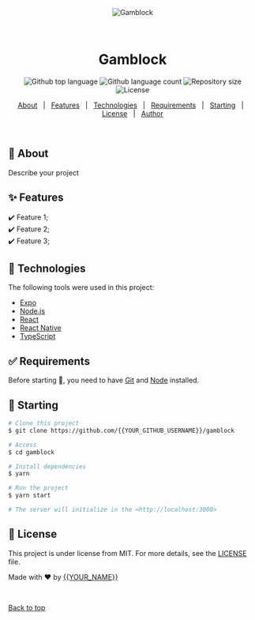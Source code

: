 <div align="center" id="top"> 
  <img src="./.github/app.gif" alt="Gamblock" />

  &#xa0;

  <!-- <a href="https://gamblock.netlify.app">Demo</a> -->
</div>

<h1 align="center">Gamblock</h1>

<p align="center">
  <img alt="Github top language" src="https://img.shields.io/github/languages/top/{{YOUR_GITHUB_USERNAME}}/gamblock?color=56BEB8">

  <img alt="Github language count" src="https://img.shields.io/github/languages/count/{{YOUR_GITHUB_USERNAME}}/gamblock?color=56BEB8">

  <img alt="Repository size" src="https://img.shields.io/github/repo-size/{{YOUR_GITHUB_USERNAME}}/gamblock?color=56BEB8">

  <img alt="License" src="https://img.shields.io/github/license/{{YOUR_GITHUB_USERNAME}}/gamblock?color=56BEB8">

  <!-- <img alt="Github issues" src="https://img.shields.io/github/issues/{{YOUR_GITHUB_USERNAME}}/gamblock?color=56BEB8" /> -->

  <!-- <img alt="Github forks" src="https://img.shields.io/github/forks/{{YOUR_GITHUB_USERNAME}}/gamblock?color=56BEB8" /> -->

  <!-- <img alt="Github stars" src="https://img.shields.io/github/stars/{{YOUR_GITHUB_USERNAME}}/gamblock?color=56BEB8" /> -->
</p>

<!-- Status -->

<!-- <h4 align="center"> 
	🚧  Gamblock 🚀 Under construction...  🚧
</h4> 

<hr> -->

<p align="center">
  <a href="#dart-about">About</a> &#xa0; | &#xa0; 
  <a href="#sparkles-features">Features</a> &#xa0; | &#xa0;
  <a href="#rocket-technologies">Technologies</a> &#xa0; | &#xa0;
  <a href="#white_check_mark-requirements">Requirements</a> &#xa0; | &#xa0;
  <a href="#checkered_flag-starting">Starting</a> &#xa0; | &#xa0;
  <a href="#memo-license">License</a> &#xa0; | &#xa0;
  <a href="https://github.com/{{YOUR_GITHUB_USERNAME}}" target="_blank">Author</a>
</p>

<br>

## :dart: About ##

Describe your project

## :sparkles: Features ##

:heavy_check_mark: Feature 1;\
:heavy_check_mark: Feature 2;\
:heavy_check_mark: Feature 3;

## :rocket: Technologies ##

The following tools were used in this project:

- [Expo](https://expo.io/)
- [Node.js](https://nodejs.org/en/)
- [React](https://pt-br.reactjs.org/)
- [React Native](https://reactnative.dev/)
- [TypeScript](https://www.typescriptlang.org/)

## :white_check_mark: Requirements ##

Before starting :checkered_flag:, you need to have [Git](https://git-scm.com) and [Node](https://nodejs.org/en/) installed.

## :checkered_flag: Starting ##

```bash
# Clone this project
$ git clone https://github.com/{{YOUR_GITHUB_USERNAME}}/gamblock

# Access
$ cd gamblock

# Install dependencies
$ yarn

# Run the project
$ yarn start

# The server will initialize in the <http://localhost:3000>
```

## :memo: License ##

This project is under license from MIT. For more details, see the [LICENSE](LICENSE.md) file.


Made with :heart: by <a href="https://github.com/{{YOUR_GITHUB_USERNAME}}" target="_blank">{{YOUR_NAME}}</a>

&#xa0;

<a href="#top">Back to top</a>
